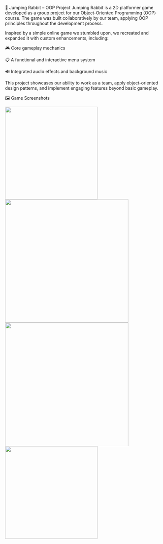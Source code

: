 🐰 Jumping Rabbit – OOP Project
Jumping Rabbit is a 2D platformer game developed as a group project for our Object-Oriented Programming (OOP) course. The game was built collaboratively by our team, applying OOP principles throughout the development process.

Inspired by a simple online game we stumbled upon, we recreated and expanded it with custom enhancements, including:

🎮 Core gameplay mechanics

📋 A functional and interactive menu system

🔊 Integrated audio effects and background music

This project showcases our ability to work as a team, apply object-oriented design patterns, and implement engaging features beyond basic gameplay.

🖼️ Game Screenshots
<p float="left"> <img src="https://github.com/user-attachments/assets/58838ac1-1aaa-4fea-82ca-9812d0becb56" width="300"/> <img src="https://github.com/user-attachments/assets/b9eef563-18db-43e3-9b74-1857cc70a36c" width="400"/> <img src="https://github.com/user-attachments/assets/d88fcd90-4db1-4c63-99eb-56147b1f0598" width="400"/> <img src="https://github.com/user-attachments/assets/03e3764c-d6b6-4906-816b-9412f9862e52" width="300"/> </p>
